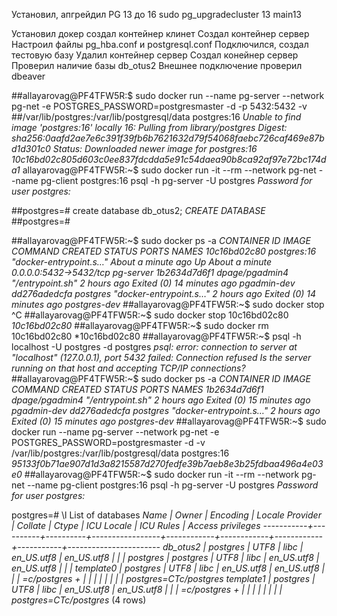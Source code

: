 Установил, апгрейдил PG 13 до 16
sudo pg_upgradecluster 13 main13


Установил докер
создал контейнер клинет
Создал контейнер сервер
Настроил файлы pg_hba.conf и postgresql.conf
Подключился, создал тестовую базу
Удалил контейнер сервер
Создал конейнер сервер
Проверил наличие базы db_otus2
Внешнее подключение проверил dbeaver

##allayarovag@PF4TFW5R:$ sudo docker run --name pg-server --network pg-net -e POSTGRES_PASSWORD=postgresmaster -d -p 5432:5432 -v ##/var/lib/postgres:/var/lib/postgresql/data postgres:16
	*Unable to find image 'postgres:16' locally
	16: Pulling from library/postgres
	Digest: sha256:0aafd2ae7e6c391f39fb6b7621632d79f54068faebc726caf469e87bd1d301c0
	Status: Downloaded newer image for postgres:16
	10c16bd02c805d603c0ee837fdcdda5e91c54daea90b8ca92af97e72bc174da1*
allayarovag@PF4TFW5R:~$ sudo docker run -it --rm --network pg-net --name pg-client postgres:16 psql -h pg-server -U postgres
	*Password for user postgres:*
	
##postgres=# create database db_otus2;
	*CREATE DATABASE*
##postgres=#

##allayarovag@PF4TFW5R:~$ sudo docker ps -a
	*CONTAINER ID   IMAGE            COMMAND                  CREATED              STATUS                      PORTS                    NAMES
	10c16bd02c80   postgres:16      "docker-entrypoint.s…"   About a minute ago   Up About a minute           0.0.0.0:5432->5432/tcp   pg-server
	1b2634d7d6f1   dpage/pgadmin4   "/entrypoint.sh"         2 hours ago          Exited (0) 14 minutes ago                            pgadmin-dev
	dd276adedcfa   postgres         "docker-entrypoint.s…"   2 hours ago          Exited (0) 14 minutes ago                            postgres-dev*
##allayarovag@PF4TFW5R:~$ sudo docker stop ^C
##allayarovag@PF4TFW5R:~$ sudo docker stop 10c16bd02c80
	*10c16bd02c80*
##allayarovag@PF4TFW5R:~$ sudo docker rm 10c16bd02c80
	*10c16bd02c80
##allayarovag@PF4TFW5R:~$ psql -h localhost -U postgres -d postgres
	*psql: error: connection to server at "localhost" (127.0.0.1), port 5432 failed: Connection refused*
        *Is the server running on that host and accepting TCP/IP connections?*
##allayarovag@PF4TFW5R:~$ sudo docker ps -a
	*CONTAINER ID   IMAGE            COMMAND                  CREATED       STATUS                      PORTS     NAMES
	1b2634d7d6f1   dpage/pgadmin4   "/entrypoint.sh"         2 hours ago   Exited (0) 15 minutes ago             pgadmin-dev
	dd276adedcfa   postgres         "docker-entrypoint.s…"   2 hours ago   Exited (0) 15 minutes ago             postgres-dev*
##allayarovag@PF4TFW5R:~$ sudo docker run --name pg-server --network pg-net -e POSTGRES_PASSWORD=postgresmaster -d -v /var/lib/postgres:/var/lib/postgresql/data postgres:16
	*95133f0b71ae907d1d3a8215587d270fedfe39b7aeb8e3b25fdbaa496a4e03e0*
##allayarovag@PF4TFW5R:~$ sudo docker run -it --rm --network pg-net --name pg-client postgres:16 psql -h pg-server -U postgres
	*Password for user postgres:*
	
postgres=# \l
                                                      List of databases
   *Name    |  Owner   | Encoding | Locale Provider |  Collate   |   Ctype    | ICU Locale | ICU Rules |   Access privileges
-----------+----------+----------+-----------------+------------+------------+------------+-----------+-----------------------
 db_otus2  | postgres | UTF8     | libc            | en_US.utf8 | en_US.utf8 |            |           |
 postgres  | postgres | UTF8     | libc            | en_US.utf8 | en_US.utf8 |            |           |
 template0 | postgres | UTF8     | libc            | en_US.utf8 | en_US.utf8 |            |           | =c/postgres          +
           |          |          |                 |            |            |            |           | postgres=CTc/postgres
 template1 | postgres | UTF8     | libc            | en_US.utf8 | en_US.utf8 |            |           | =c/postgres          +
           |          |          |                 |            |            |            |           | postgres=CTc/postgres*
(4 rows)
